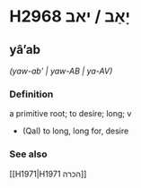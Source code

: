 # H2968 יָאַב / יאב

## yâʼab

_(yaw-ab' | yaw-AB | ya-AV)_

### Definition

a primitive root; to desire; long; v

- (Qal) to long, long for, desire

### See also

[[H1971|H1971 הכרה]]
